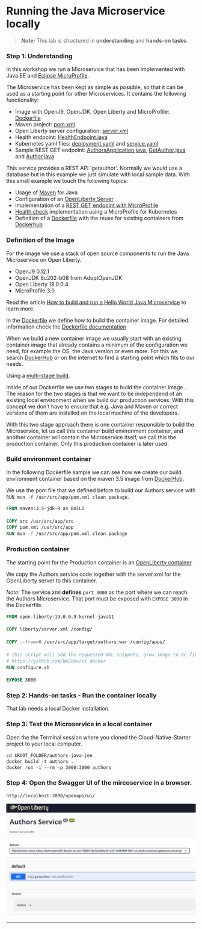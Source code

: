 # Running the Java Microservice locally

> _**Note:**_ This lab is structured in **understanding** and **hands-on tasks**. 

### Step 1: Understanding

In this workshop we run a Microservice that has been implemented with Java EE and [Eclipse MicroProfile](https://microprofile.io/).

The Microservice has been kept as simple as possible, so that it can be used as a starting point for other Microservices. It contains the following functionality:

* Image with OpenJ9, OpenJDK, Open Liberty and MicroProfile: [Dockerfile](https://github.com/IBM/cloud-native-starter/blob/master/authors-java-jee/Dockerfile)
* Maven project: [pom.xml](https://github.com/IBM/cloud-native-starter/blob/master/authors-java-jee/pom.xml)
* Open Liberty server configuration: [server.xml](https://github.com/IBM/cloud-native-starter/blob/master/authors-java-jee/liberty/server.xml)
* Health endpoint: [HealthEndpoint.java](https://github.com/IBM/cloud-native-starter/blob/master/authors-java-jee/src/main/java/com/ibm/authors/HealthEndpoint.java)
* Kubernetes yaml files: [deployment.yaml](https://github.com/IBM/cloud-native-starter/blob/master/authors-java-jee/deployment/deployment.yaml) and [service.yaml](https://github.com/IBM/cloud-native-starter/blob/master/authors-java-jee/deployment/service.yaml)
* Sample REST GET endpoint: [AuthorsApplication.java](https://github.com/IBM/cloud-native-starter/blob/master/authors-java-jee/src/main/java/com/ibm/authors/AuthorsApplication.java), [GetAuthor.java](https://github.com/IBM/cloud-native-starter/blob/master/authors-java-jee/src/main/java/com/ibm/authors/GetAuthor.java) and [Author.java](https://github.com/IBM/cloud-native-starter/blob/master/authors-java-jee/src/main/java/com/ibm/authors/Author.java)

This service provides a REST API 'getauthor'. Normally we would use a database but in this example we just simulate with local sample data. With this small example we touch the following topics:

* Usage of [Maven](https://maven.apache.org/) for Java 
* Configuration of an [OpenLiberty Server](https://openliberty.io)
* Implementation of a [REST GET endpoint with MicroProfile](https://openliberty.io/blog/2018/01/31/mpRestClient.html)
* [Health check](https://openliberty.io/guides/kubernetes-microprofile-health.html#adding-a-health-check-to-the-inventory-microservice) implementation using a MicroProfile for Kubernetes 
* Definition of a [Dockerfile](https://docs.docker.com/engine/reference/builder/) with the reuse for existing containers from [Dockerhub](https://hub.docker.com)

### Definition of the Image

For the image we use a stack of open source components to run the Java Microservice on Open Liberty.

* OpenJ9 0.12.1
* OpenJDK 8u202-b08 from AdoptOpenJDK
* Open Liberty 18.0.0.4
* MicroProfile 3.0

Read the article [How to build and run a Hello World Java Microservice](http://heidloff.net/article/how-to-build-and-run-a-hello-world-java-microservice/) to learn more.

In the [Dockerfile](../authors-java-jee/Dockerfile) we define how to build the container image. For detailed information check the [Dockerfile documentation](https://docs.docker.com/engine/reference/builder/)

When we build a new container image we usually start with an existing container image that already contains a minimum of the configuration we need, for example the OS, the Java version or even more. For this we search [DockerHub](https://hub.docker.com/search?q=maven&type=image&image_filter=official) or on the internet to find a starting point which fits to our needs. 

Using a [multi-stage build](https://docs.docker.com/develop/develop-images/multistage-build/).

Inside of our Dockerfile we use two stages to build the container image . The reason for the two stages is that we want to be independend of an existing local environment when we build our production services. With this concept we don't have to ensure that e.g. Java and Maven or correct versions of them are installed on the local machine of the developers.

With this two stage approach there is one container responsible to build the Microservice, let us call this container build environment container, and another container will contain the Microservice itself, we call this the production container. Only this production container is later used.


### Build environment container

In the following Dockerfile sample we can see how we create our build environment container based on the maven 3.5 image from [DockerHub](https://hub.docker.com/_/maven/).

We use the pom file that we defined before to build our Authors service with `RUN mvn -f /usr/src/app/pom.xml clean package`.

```dockerfile
FROM maven:3.5-jdk-8 as BUILD
 
COPY src /usr/src/app/src
COPY pom.xml /usr/src/app
RUN mvn -f /usr/src/app/pom.xml clean package
```

### Production container

The starting point for the Production container is an [OpenLiberty container](https://hub.docker.com/_/open-liberty).

We copy the Authors service code together with the server.xml for the OpenLiberty server to this container.

_Note:_ The service.xml **defines** `port 3000` as the port where we can reach the Authors Microservice. That port must be exposed with `EXPOSE 3000` in the Dockerfile.

```dockerfile
FROM open-liberty:19.0.0.9-kernel-java11

COPY liberty/server.xml /config/

COPY --from=0 /usr/src/app/target/authors.war /config/apps/

# This script will add the requested XML snippets, grow image to be fit-for-purpose and apply interim fixes
# https://github.com/WASdev/ci.docker
RUN configure.sh

EXPOSE 3000
```

### Step 2: Hands-on tasks - Run the container locally

That lab needs a local Docker installation.


### Step 3: Test the Microservice in a local container

Open the the Terminal session where you cloned the Cloud-Native-Starter project to your local computer.

```
cd $ROOT_FOLDER/authors-java-jee
docker build -t authors .
docker run -i --rm -p 3000:3000 authors
```

### Step 4: Open the Swagger UI of the mircoservice in a browser.

```
http://localhost:3000/openapi/ui/
```

![Swagger UI](../../images/authors-swagger-ui.png)


---